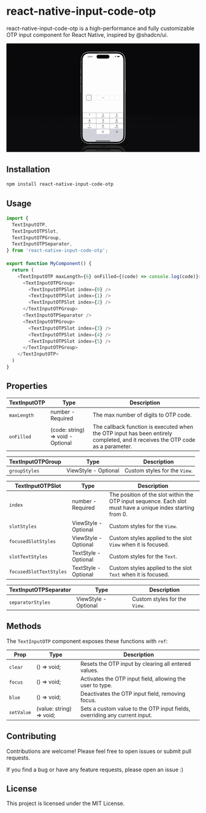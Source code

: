 # react-native-input-code-otp

react-native-input-code-otp is a high-performance and fully customizable OTP input component for React Native, inspired by @shadcn/ui.

![Presentation Video](./.github/assets/react-native-input-code-otp.gif)

## Installation

```sh
npm install react-native-input-code-otp
```

## Usage

```ts
import {
  TextInputOTP,
  TextInputOTPSlot,
  TextInputOTPGroup,
  TextInputOTPSeparator,
} from 'react-native-input-code-otp';

export function MyComponent() {
  return (
    <TextInputOTP maxLength={6} onFilled={(code) => console.log(code)}>
      <TextInputOTPGroup>
        <TextInputOTPSlot index={0} />
        <TextInputOTPSlot index={1} />
        <TextInputOTPSlot index={2} />
      </TextInputOTPGroup>
      <TextInputOTPSeparator />
      <TextInputOTPGroup>
        <TextInputOTPSlot index={3} />
        <TextInputOTPSlot index={4} />
        <TextInputOTPSlot index={5} />
      </TextInputOTPGroup>
    </TextInputOTP>
  )
}
```

## Properties

| TextInputOTP | Type                              | Description                                                                                                                    |
| ------------ | --------------------------------- | ------------------------------------------------------------------------------------------------------------------------------ |
| `maxLength`  | number - Required                 | The max number of digits to OTP code.                                                                                          |
| `onFilled`   | (code: string) => void - Optional | The callback function is executed when the OTP input has been entirely completed, and it receives the OTP code as a parameter. |

| TextInputOTPGroup | Type                 | Description                   |
| ----------------- | -------------------- | ----------------------------- |
| `groupStyles`     | ViewStyle - Optional | Custom styles for the `View`. |

| TextInputOTPSlot        | Type                 | Description                                                                                                 |
| ----------------------- | -------------------- | ----------------------------------------------------------------------------------------------------------- |
| `index`                 | number - Required    | The position of the slot within the OTP input sequence. Each slot must have a unique index starting from 0. |
| `slotStyles`            | ViewStyle - Optional | Custom styles for the `View`.                                                                               |
| `focusedSlotStyles`     | ViewStyle - Optional | Custom styles applied to the slot `View` when it is focused.                                                |
| `slotTextStyles`        | TextStyle - Optional | Custom styles for the `Text`.                                                                               |
| `focusedSlotTextStyles` | TextStyle - Optional | Custom styles applied to the slot `Text` when it is focused.                                                |

| TextInputOTPSeparator | Type                 | Description                   |
| --------------------- | -------------------- | ----------------------------- |
| `separatorStyles`     | ViewStyle - Optional | Custom styles for the `View`. |

## Methods

The `TextInputOTP` component exposes these functions with `ref`:

| Prop       | Type                     | Description                                                                |
| ---------- | ------------------------ | -------------------------------------------------------------------------- |
| `clear`    | () => void;              | Resets the OTP input by clearing all entered values.                       |
| `focus`    | () => void;              | Activates the OTP input field, allowing the user to type.                  |
| `blue`     | () => void;              | Deactivates the OTP input field, removing focus.                           |
| `setValue` | (value: string) => void; | Sets a custom value to the OTP input fields, overriding any current input. |

## Contributing

Contributions are welcome! Please feel free to open issues or submit pull requests.

If you find a bug or have any feature requests, please open an issue :)

## License

This project is licensed under the MIT License.
